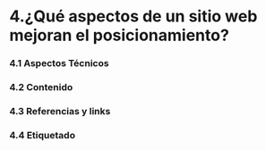 # 4.¿Qué aspectos de un sitio web mejoran el posicionamiento?

### 4.1 Aspectos Técnicos

### 4.2 Contenido

### 4.3 Referencias y links

### 4.4 Etiquetado

